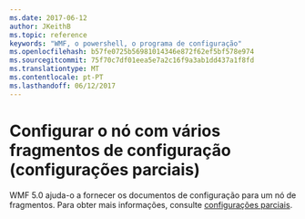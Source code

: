 ```yaml
---
ms.date: 2017-06-12
author: JKeithB
ms.topic: reference
keywords: "WMF, o powershell, o programa de configuração"
ms.openlocfilehash: b57fe0725b56981014346e872f62ef5bf578e974
ms.sourcegitcommit: 75f70c7df01eea5e7a2c16f9a3ab1dd437a1f8fd
ms.translationtype: MT
ms.contentlocale: pt-PT
ms.lasthandoff: 06/12/2017
---
```

# <a name="configure-node-with-multiple-configuration-fragments-partial-configurations"></a>Configurar o nó com vários fragmentos de configuração (configurações parciais)

WMF 5.0 ajuda-o a fornecer os documentos de configuração para um nó de fragmentos. Para obter mais informações, consulte [configurações parciais](https://msdn.microsoft.com/powershell/dsc/partialconfigs).

